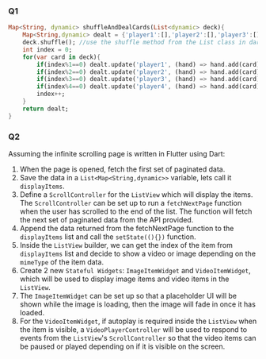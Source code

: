 ### Q1
```dart
Map<String, dynamic> shuffleAndDealCards(List<dynamic> deck){
	Map<String,dynamic> dealt = {'player1':[],'player2':[],'player3':[],'player4':[]};
	deck.shuffle(); //use the shuffle method from the List class in dart
	int index = 0;
	for(var card in deck){
		if(index%1==0) dealt.update('player1', (hand) => hand.add(card));
		if(index%2==0) dealt.update('player2', (hand) => hand.add(card));
		if(index%3==0) dealt.update('player3', (hand) => hand.add(card));
		if(index%4==0) dealt.update('player4', (hand) => hand.add(card));
		index++;
	}
	return dealt;
}
```

### Q2
Assuming the infinite scrolling page is written in Flutter using Dart:
1. When the page is opened, fetch the first set of paginated data.
2. Save the data in a `List<Map<String,dynamic>>` variable, lets call it `displayItems`.
3. Define a `ScrollController` for the `ListView` which will display the items. The `ScrollController` can be set up to run a `fetchNextPage` function when the user has scrolled to the end of the list. The function will fetch the next set of paginated data from the API provided.
4. Append the data returned from the fetchNextPage function to the `displayItems` list and call the `setState((){})` function.
5. Inside the `ListView` builder, we can get the index of the item from `displayItems` list and decide to show a video or image depending on the `mimeType` of the item data.
6. Create 2 new `Stateful Widgets`: `ImageItemWidget` and `VideoItemWidget`, which will be used to display image items and video items in the `ListView`. 
7. The `ImageItemWidget` can be set up so that a placeholder UI will be shown while the image is loading, then the image will fade in once it has loaded.
8. For the `VideoItemWidget`, if autoplay is required inside the `ListView` when the item is visible, a `VideoPlayerController` will be used to respond to events from the `ListView`'s `ScrollController` so that the video items can be paused or played depending on if it is visible on the screen.
